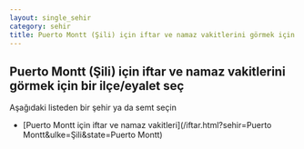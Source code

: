 ```yaml
---
layout: single_sehir
category: sehir
title: Puerto Montt (Şili) için iftar ve namaz vakitlerini görmek için bir ilçe/eyalet seç
---
```



## Puerto Montt (Şili) için iftar ve namaz vakitlerini görmek için bir ilçe/eyalet seç

Aşağıdaki listeden bir şehir ya da semt seçin


* [Puerto Montt için iftar ve namaz vakitleri](/iftar.html?sehir=Puerto Montt&ulke=Şili&state=Puerto Montt)
